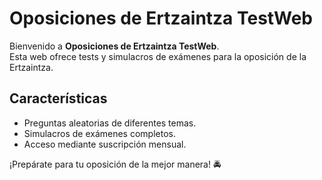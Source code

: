 # Oposiciones de Ertzaintza TestWeb  

Bienvenido a **Oposiciones de Ertzaintza TestWeb**.  
Esta web ofrece tests y simulacros de exámenes para la oposición de la Ertzaintza.  

## Características  
- Preguntas aleatorias de diferentes temas.  
- Simulacros de exámenes completos.  
- Acceso mediante suscripción mensual.  

¡Prepárate para tu oposición de la mejor manera! 🚔  
